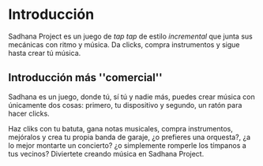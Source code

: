 # Introducción

Sadhana Project es un juego de _tap tap_ de estilo _incremental_ que junta sus mecánicas con ritmo y música. Da clicks, compra instrumentos y sigue hasta crear tú música.

## Introducción más ''comercial''

Sadhana es un juego, donde tú, sí tú y nadie más, puedes crear música con únicamente dos cosas: primero, tu dispositivo y segundo, un ratón para hacer clicks.

Haz cliks con tu batuta, gana notas musicales, compra instrumentos, mejóralos y crea tu propia banda de garaje, ¿o prefieres una orquesta?, ¿a lo mejor montarte un concierto? ¿o simplemente romperle los tímpanos a tus vecinos? Diviertete creando música en Sadhana Project.